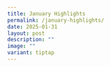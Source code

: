 ```yaml
---
title: January Highlights
permalink: /january-highlights/
date: 2025-01-31
layout: post
description: ""
image: ""
variant: tiptap
---
```


